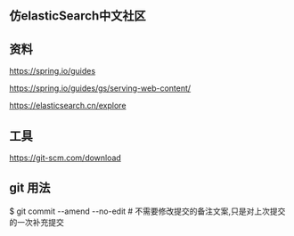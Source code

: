 ## 仿elasticSearch中文社区

## 资料

https://spring.io/guides

https://spring.io/guides/gs/serving-web-content/

https://elasticsearch.cn/explore

## 工具
https://git-scm.com/download

## git 用法

 $ git commit --amend --no-edit  # 不需要修改提交的备注文案,只是对上次提交的一次补充提交
